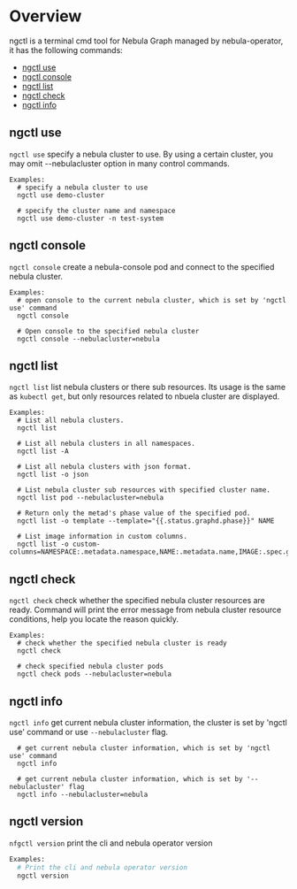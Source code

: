 
# Overview
ngctl is a terminal cmd tool for Nebula Graph managed by nebula-operator, it has the following commands:
- [ngctl use](#ngctl-use)
- [ngctl console](#ngctl-console)
- [ngctl list](#ngctl-list)
- [ngctl check](#ngctl-check)
- [ngctl info](#ngctl-info)

## ngctl use
`ngctl use` specify a nebula cluster to use. By using a certain cluster, you may omit --nebulacluster option in many control commands.

```
Examples:
  # specify a nebula cluster to use
  ngctl use demo-cluster

  # specify the cluster name and namespace
  ngctl use demo-cluster -n test-system
```
## ngctl console
`ngctl console` create a nebula-console pod and connect to the specified nebula cluster.

```
Examples:
  # open console to the current nebula cluster, which is set by 'ngctl use' command
  ngctl console
  
  # Open console to the specified nebula cluster
  ngctl console --nebulacluster=nebula
```
## ngctl list
`ngctl list` list nebula clusters or there sub resources. Its usage is the same as `kubectl get`, but only resources related to nbuela cluster are displayed.
```
Examples:
  # List all nebula clusters.
  ngctl list
  
  # List all nebula clusters in all namespaces.
  ngctl list -A
  
  # List all nebula clusters with json format.
  ngctl list -o json
  
  # List nebula cluster sub resources with specified cluster name.
  ngctl list pod --nebulacluster=nebula
  
  # Return only the metad's phase value of the specified pod.
  ngctl list -o template --template="{{.status.graphd.phase}}" NAME
  
  # List image information in custom columns.
  ngctl list -o custom-columns=NAMESPACE:.metadata.namespace,NAME:.metadata.name,IMAGE:.spec.graphd.image
```

## ngctl check
`ngctl check` check whether the specified nebula cluster resources are ready. Command will print the error message from nebula cluster resource conditions, help you locate the reason quickly.

```
Examples:
  # check whether the specified nebula cluster is ready
  ngctl check
  
  # check specified nebula cluster pods
  ngctl check pods --nebulacluster=nebula
```

## ngctl info
`ngctl info` get current nebula cluster information, the cluster is set by 'ngctl use' command or use `--nebulacluster` flag.

```Examples:
  # get current nebula cluster information, which is set by 'ngctl use' command
  ngctl info

  # get current nebula cluster information, which is set by '--nebulacluster' flag
  ngctl info --nebulacluster=nebula
```
## ngctl version
`nfgctl version` print the cli and nebula operator version

```bash
Examples:
  # Print the cli and nebula operator version
  ngctl version
```

